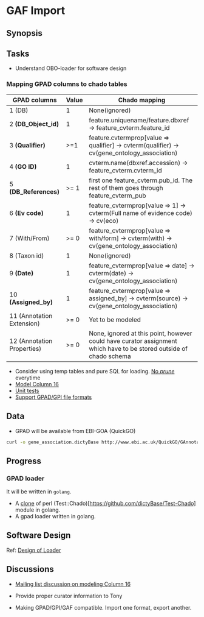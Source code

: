 # GAF Import

## Synopsis



## Tasks

* Understand OBO-loader for software design

### Mapping GPAD columns to chado tables

GPAD columns | Value   |         Chado mapping
------------------|---------|--------------
 1 (DB)            |1         |  None(ignored)
 2 **(DB_Object_id)**  |1        |  feature.uniquename/feature.dbxref -> feature_cvterm.feature_id 
 3 **(Qualifier)**     |>=1         |  feature.cvtermprop[value => qualifier] -> cvterm(qualifier) -> cv(gene_ontology_association)
 4  **(GO ID)**           | 1       |  cvterm.name(dbxref.accession) -> feature_cvterm.cvterm_id 
 5 **(DB_References)**  | >= 1        |  first one feature_cvterm.pub_id. The rest of them goes through feature_cvterm_pub
 6 **(Ev code)**        | 1        |  feature_cvtermprop[value => 1] -> cvterm(Full name of evidence code) -> cv(eco)
 7 (With/From)      | >= 0        |  feature_cvtermprop[value => with/form]  -> cvterm(with) -> cv(gene_ontology_association)
 8 (Taxon id)      | 1         |  None(ignored)
 9 **(Date)**          | 1         |  feature_cvtermprop[value => date]  -> cvterm(date) -> cv(gene_ontology_association)
 10 **(Assigned_by)**    | 1       |  feature_cvtermprop[value => assigned_by]  -> cvterm(source) -> cv(gene_ontology_association)
 11 (Annotation Extension) | >= 0 |  Yet to be modeled
 12 (Annotation Properties) |>= 0 |  None, ignored at this point, however could have curator assignment which have to be stored outside of chado schema




* Consider using temp tables and pure SQL for loading. [No *prune*](https://github.com/dictyBase/Modware-Loader/issues/41) everytime
* [Model Column 16](https://github.com/dictyBase/Modware-Loader/issues/21)
* [Unit tests](https://github.com/dictyBase/Modware-Loader/issues/38)
* [Support GPAD/GPI file formats](https://github.com/dictyBase/Modware-Loader/issues/51)

## Data

* GPAD will be available from EBI-GOA (QuickGO) 

```bash
curl -o gene_association.dictyBase http://www.ebi.ac.uk/QuickGO/GAnnotation\?format\=gpad\&db\=dictyBase\&limit\=-1
```

## Progress
### GPAD loader

It will be written in ```golang```.

* A [clone](https://github.com/dictyBase/testchado) of perl (Test::Chado)[https://github.com/dictyBase/Test-Chado] module in golang.
* A gpad loader written in golang.

## Software Design

Ref: [Design of Loader](https://github.com/dictyBase/Modware-Loader/issues/92)

## Discussions

* [Mailing list discussion on modeling Column 16](http://generic-model-organism-system-database.450254.n5.nabble.com/Storing-GO-annotation-extensions-in-Chado-td4564896.html)

* Provide proper curator information to Tony
* Making GPAD/GPI/GAF compatible. Import one format, export another.
